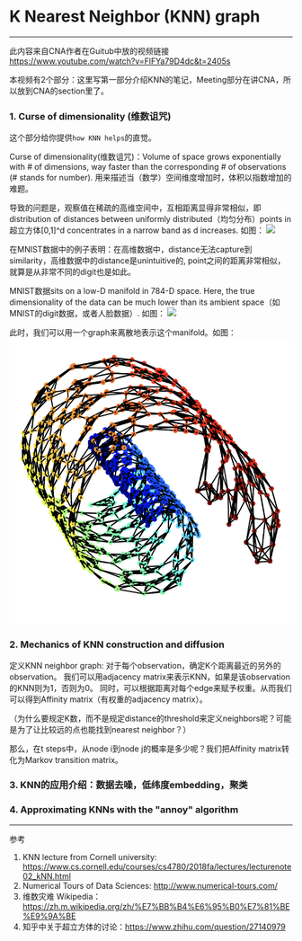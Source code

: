 # K Nearest Neighbor (KNN) graph

---

此内容来自CNA作者在Guitub中放的视频链接 https://www.youtube.com/watch?v=FlFYa79D4dc&t=2405s

本视频有2个部分：这里写第一部分介绍KNN的笔记，Meeting部分在讲CNA，所以放到CNA的section里了。

### 1. Curse of dimensionality (维数诅咒)

这个部分给你提供`how KNN helps`的直觉。

Curse of dimensionality(维数诅咒)：Volume of space grows exponentially with # of dimensions, way faster than the corresponding # of observations (# stands for number). 用来描述当（数学）空间维度增加时，体积以指数增加的难题。 

导致的问题是，观察值在稀疏的高维空间中，互相距离显得非常相似，即distribution of distances between uniformly distributed（均匀分布）points in 超立方体[0,1]^d concentrates in a narrow band as d increases. 如图：
![](https://www.cs.cornell.edu/courses/cs4780/2018fa/lectures/images/c2/cursefigure.png)

在MNIST数据中的例子表明：在高维数据中，distance无法capture到similarity，高维数据中的distance是unintuitive的, point之间的距离非常相似，就算是从非常不同的digit也是如此。

MNIST数据sits on a low-D manifold in 784-D space. Here, the true dimensionality of the data can be much lower than its ambient space（如MNIST的digit数据，或者人脸数据）. 如图：
![](https://www.cs.cornell.edu/courses/cs4780/2018fa/lectures/images/curse/manifold.png)

此时，我们可以用一个graph来离散地表示这个manifold。如图：
![](../figures/manifold.png)


### 2. Mechanics of KNN construction and diffusion

定义KNN neighbor graph: 对于每个observation，确定K个距离最近的另外的observation。
我们可以用adjacency matrix来表示KNN，如果是该observation的KNN则为1，否则为0。
同时，可以根据距离对每个edge来赋予权重。从而我们可以得到Affinity matrix（有权重的adjacency matrix）。

（为什么要规定K数，而不是规定distance的threshold来定义neighbors呢？可能是为了让比较远的点也能找到nearest neighbor？）

那么，在t steps中，从node i到node j的概率是多少呢？我们把Affinity matrix转化为Markov transition matrix。



### 3. KNN的应用介绍：数据去噪，低纬度embedding，聚类


### 4. Approximating KNNs with the "annoy" algorithm





---
参考

1. KNN lecture from Cornell university: https://www.cs.cornell.edu/courses/cs4780/2018fa/lectures/lecturenote02_kNN.html
2. Numerical Tours of Data Sciences: http://www.numerical-tours.com/
3. 维数灾难 Wikipedia：https://zh.m.wikipedia.org/zh/%E7%BB%B4%E6%95%B0%E7%81%BE%E9%9A%BE
4. 知乎中关于超立方体的讨论：https://www.zhihu.com/question/27140979